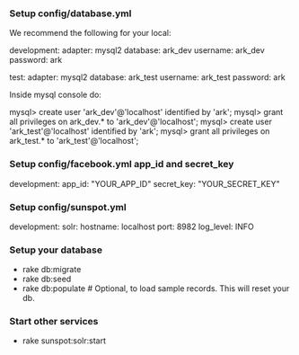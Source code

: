 ### Setup config/database.yml

We recommend the following for your local:

  development:
    adapter:  mysql2
    database: ark_dev
    username: ark_dev
    password: ark 
  
  test:
    adapter:  mysql2
    database: ark_test
    username: ark_test
    password: ark 

Inside mysql console do:

  mysql> create user 'ark_dev'@'localhost' identified by 'ark';
  mysql> grant all privileges on ark_dev.* to 'ark_dev'@'localhost';
  mysql> create user 'ark_test'@'localhost' identified by 'ark';
  mysql> grant all privileges on ark_test.* to 'ark_test'@'localhost';


### Setup config/facebook.yml app_id and secret_key

development:
  app_id:     "YOUR_APP_ID"
  secret_key: "YOUR_SECRET_KEY"

### Setup config/sunspot.yml

development:
  solr:
    hostname: localhost
    port: 8982
    log_level: INFO

### Setup your database

* rake db:migrate
* rake db:seed
* rake db:populate # Optional, to load sample records. This will reset your db.

### Start other services

* rake sunspot:solr:start
